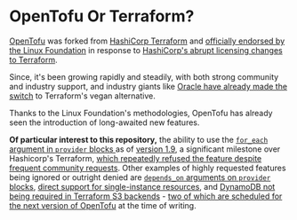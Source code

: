 # OpenTofu Or Terraform?

[OpenTofu](https://opentofu.org/) was forked from [HashiCorp Terraform](https://www.terraform.io/) and [officially endorsed by the Linux Foundation](https://www.linuxfoundation.org/press/announcing-opentofu)
in response to [HashiCorp's abrupt licensing changes to Terraform](https://opentofu.org/manifesto/).

Since, it's been growing rapidly and steadily, with both strong community and industry support, and industry giants like [Oracle have already made the switch](https://www.thestack.technology/oracle-dumps-terraform-for-opentofu/)
to Terraform's vegan alternative.

Thanks to the Linux Foundation's methodologies, OpenTofu has already seen the introduction of long-awaited new features.

**Of particular interest to this repository,** the ability to use the [`for_each` argument in `provider` blocks ](https://opentofu.org/docs/language/providers/configuration/#for_each-multiple-instances-of-a-provider-configuration) as of [version 1.9](https://opentofu.org/blog/opentofu-1-9-0/),
a significant milestone over Hashicorp's Terraform,
[which repeatedly refused the feature despite frequent community requests](https://support.hashicorp.com/hc/en-us/articles/6304194229267-Using-count-or-for-each-in-Provider-Configuration). Other examples of highly requested features being ignored or outright denied are [`depends_on` arguments on ``provider`` blocks](https://github.com/hashicorp/terraform/issues/2430), [direct support for single-instance resources](https://github.com/hashicorp/terraform/issues/30221), and [DynamoDB not being required in Terraform S3 backends](https://github.com/hashicorp/terraform/issues/35625) - [two of which are scheduled for the next version of OpenTofu](https://github.com/opentofu/opentofu/milestone/11) at the time of writing.
